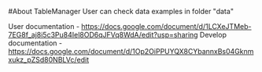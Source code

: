 #About TableManager
User can check data examples in folder "data"

User documentation - <https://docs.google.com/document/d/1LCXeJTMeb-7EG8f_aj8i5c3Pu84Iel8OD6qJFVq8WdA/edit?usp=sharing>
Develop documentation - <https://docs.google.com/document/d/1Op2OiPPUYQX8CYbannxBs04Gknmxukz_pZSd80NBLVc/edit>
